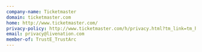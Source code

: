 ```yaml
---
company-name: Ticketmaster
domain: ticketmaster.com
home: http://www.ticketmaster.com/
privacy-policy: http://www.ticketmaster.com/h/privacy.html?tm_link=tm_homeA_i_pp
email: privacy@livenation.com
member-of: TrustE_TrustArc
---
```




